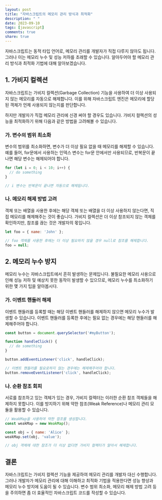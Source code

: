```yaml
---
layout: post
title: "자바스크립트의 메모리 관리 방식과 최적화"
description: " "
date: 2023-09-10
tags: [javascript]
comments: true
share: true
---
```


자바스크립트는 동적 타입 언어로, 메모리 관리를 개발자가 직접 다루지 않아도 됩니다. 그러나 이는 메모리 누수 및 성능 저하를 초래할 수 있습니다. 알아두어야 할 메모리 관리 방식과 최적화 기법에 대해 알아보겠습니다.

## 1. 가비지 컬렉션

자바스크립트는 가비지 컬렉션(Garbage Collection) 기능을 사용하여 더 이상 사용되지 않는 메모리를 자동으로 해제합니다. 이를 위해 자바스크립트 엔진은 메모리에 할당된 객체가 언제 사용되지 않는지를 판단합니다.

하지만 개발자가 직접 메모리 관리에 신경 써야 할 경우도 있습니다. 가비지 컬렉션의 성능을 최적화하기 위해 다음과 같은 방법을 고려해볼 수 있습니다.

### 가. 변수의 범위 최소화

변수의 범위를 최소화하면, 변수가 더 이상 필요 없을 때 메모리를 해제할 수 있습니다. 예를 들어, for문에서 사용하는 인덱스 변수는 for문 안에서만 사용되므로, 반복문이 끝나면 해당 변수는 해제되어야 합니다.

```javascript
for (let i = 0; i < 10; i++) {
  // do something
}

// i 변수는 반복문이 끝나면 자동으로 해제됩니다.
```

### 나. 메모리 해제 방법 고려

객체 또는 배열을 사용한 후에는 해당 객체 또는 배열을 더 이상 사용하지 않는다면, 직접 메모리를 해제해주는 것이 좋습니다. 가비지 컬렉션은 더 이상 참조되지 않는 객체를 확인하지만, 참조를 끊는 것은 개발자의 몫입니다.

```javascript
let foo = { name: 'John' };

// foo 객체를 사용한 후에는 더 이상 필요하지 않을 경우 null로 참조를 해제합니다.
foo = null;
```

## 2. 메모리 누수 방지

메모리 누수는 자바스크립트에서 흔히 발생하는 문제입니다. 불필요한 메모리 사용으로 인해 성능 저하 및 예상치 못한 동작이 발생할 수 있으므로, 메모리 누수를 최소화하기 위한 몇 가지 팁을 알아봅시다.

### 가. 이벤트 핸들러 해제

이벤트 핸들러를 등록할 때는 해당 이벤트 핸들러를 해제하지 않으면 메모리 누수가 발생할 수 있습니다. 이벤트 핸들러를 등록한 후에는 필요 없는 경우에는 해당 핸들러를 해제해주어야 합니다.

```javascript
const button = document.querySelector('#myButton');

function handleClick() {
  // do something
}

button.addEventListener('click', handleClick);

// 이벤트 핸들러를 필요로하지 않는 경우에는 해제해주어야 합니다.
button.removeEventListener('click', handleClick);
```

### 나. 순환 참조 회피

서로를 참조하고 있는 객체가 있는 경우, 가비지 컬렉터는 이러한 순환 참조 객체들을 해제하지 못합니다. 이를 방지하기 위해 약한 참조(Weak Reference)나 메모리 관리 모듈을 활용할 수 있습니다.

```javascript
// WeakMap을 사용하여 약한 참조를 생성합니다.
const weakMap = new WeakMap();

const obj = { name: 'Alice' };
weakMap.set(obj, 'value');

// obj 객체에 대한 참조가 더 이상 없다면 가비지 컬렉터가 알아서 해제합니다.
```

## 결론

자바스크립트는 가비지 컬렉션 기능을 제공하여 메모리 관리를 개발자 대신 수행합니다. 그러나 개발자가 메모리 관리에 대해 이해하고 최적화 기법을 적용한다면 성능 향상과 메모리 누수 방지에 도움이 될 수 있습니다. 변수 범위 최소화, 메모리 해제 방법 고려 등을 주의하면 좀 더 효율적인 자바스크립트 코드를 작성할 수 있습니다.